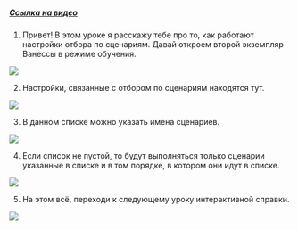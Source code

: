 ﻿##### [Ссылка на видео](https://youtu.be/2MZAbbUf98A)

001. Привет! В этом уроке я расскажу тебе про то, как работают настройки отбора по сценариям. Давай откроем второй экземпляр Ванессы в режиме обучения.

![](https://vanessa-files.do.bit-erp.ru/Doc/1.2.040.1/MD/Глава02/images/000_ЗакладкаСервисОсновныеОтборПоСценариям.png)

002. Настройки, связанные с отбором по сценариям находятся тут.

![](https://vanessa-files.do.bit-erp.ru/Doc/1.2.040.1/MD/Глава02/images/007_ЗакладкаСервисОсновныеОтборПоСценариям.png)

003. В данном списке можно указать имена сценариев.

![](https://vanessa-files.do.bit-erp.ru/Doc/1.2.040.1/MD/Глава02/images/010_ЗакладкаСервисОсновныеОтборПоСценариям.png)

004. Если список не пустой, то будут выполняться только сценарии указанные в списке и в том порядке, в котором они идут в списке.

![](https://vanessa-files.do.bit-erp.ru/Doc/1.2.040.1/MD/Глава02/images/011_ЗакладкаСервисОсновныеОтборПоСценариям.png)

005. На этом всё, переходи к следующему уроку интерактивной справки.

![](https://vanessa-files.do.bit-erp.ru/Doc/1.2.040.1/MD/Глава02/images/012_ЗакладкаСервисОсновныеОтборПоСценариям.png)

